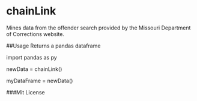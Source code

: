 # chainLink
Mines data from the offender search provided by the Missouri Department of Corrections website.

##Usage
Returns a pandas dataframe

import pandas as py

newData = chainLink()

myDataFrame = newData()

###Mit License
